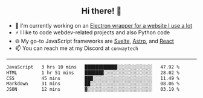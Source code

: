 <h2 align="center">Hi there! 👋</h2>

- 🔭 I'm currently working on an [Electron wrapper for a website I use a lot](https://github.com/ConwayTech-Dev/MyPolyPlus)
- ⚡ I like to code webdev-related projects and also Python code
- 🌐 My go-to JavaScript frameworks are [Svelte](https://svelte.dev/), [Astro](https://astro.build/), and [React](https://react.dev/)
- 📫 You can reach me at my Discord at <code>conwaytech</code>

***

<!--START_SECTION:waka-->

```txt
JavaScript   3 hrs 10 mins   ████████████░░░░░░░░░░░░░   47.92 %
HTML         1 hr 51 mins    ███████░░░░░░░░░░░░░░░░░░   28.02 %
CSS          45 mins         ███░░░░░░░░░░░░░░░░░░░░░░   11.49 %
Markdown     31 mins         ██░░░░░░░░░░░░░░░░░░░░░░░   08.06 %
JSON         12 mins         ▓░░░░░░░░░░░░░░░░░░░░░░░░   03.19 %
```

<!--END_SECTION:waka-->
